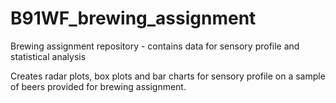 # B91WF_brewing_assignment
Brewing assignment repository - contains data for sensory profile and statistical analysis

Creates radar plots, box plots and bar charts for sensory profile on a sample of beers provided for brewing assignment.
